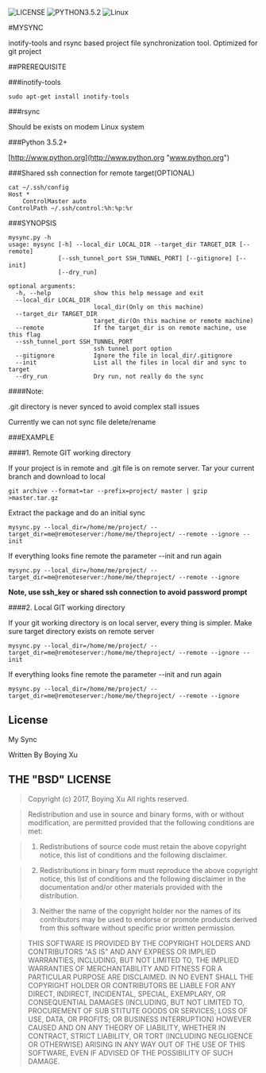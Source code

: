 ![LICENSE](https://img.shields.io/badge/LICENSE-BSD-YELLOW.svg)
![PYTHON3.5.2](https://img.shields.io/badge/Python-3.5.2-red.svg) 
![Linux](https://img.shields.io/badge/Linux-%E2%9C%93-brightgreen.svg)


#MYSYNC

inotify-tools and rsync based project file synchronization tool. Optimized for git project 


##PREREQUISITE

###inotify-tools

    sudo apt-get install inotify-tools

###rsync

Should be exists on modem Linux system

###Python 3.5.2+

[http://www.python.org](http://www.python.org "www.python.org")

###Shared ssh connection for remote target(OPTIONAL)

    cat ~/.ssh/config 
    Host *
        ControlMaster auto
    ControlPath ~/.ssh/control:%h:%p:%r


###SYNOPSIS

    mysync.py -h
    usage: mysync [-h] --local_dir LOCAL_DIR --target_dir TARGET_DIR [--remote]
                  [--ssh_tunnel_port SSH_TUNNEL_PORT] [--gitignore] [--init]
                  [--dry_run]
    
    optional arguments:
      -h, --help            show this help message and exit
      --local_dir LOCAL_DIR
                            local_dir(Only on this machine)
      --target_dir TARGET_DIR
                            target_dir(On this machine or remote machine)
      --remote              If the target_dir is on remote machine, use this flag
      --ssh_tunnel_port SSH_TUNNEL_PORT
                            ssh tunnel port option
      --gitignore           Ignore the file in local_dir/.gitignore
      --init                List all the files in local dir and sync to target
      --dry_run             Dry run, not really do the sync
    
####Note:

.git directory is never synced to avoid complex stall issues

Currently we can not sync file delete/rename


###EXAMPLE

####1. Remote GIT working directory 

If your project is in remote and .git file is on remote server. Tar your current branch and download to local

    git archive --format=tar --prefix=project/ master | gzip >master.tar.gz

Extract the package and do an initial sync

    mysync.py --local_dir=/home/me/project/ --target_dir=me@remoteserver:/home/me/theproject/ --remote --ignore --init

If everything looks fine remote the parameter --init and run again

    mysync.py --local_dir=/home/me/project/ --target_dir=me@remoteserver:/home/me/theproject/ --remote --ignore

**Note, use ssh_key or shared ssh connection to avoid password prompt**


####2. Local GIT working directory

If your git working directory is on local server, every thing is simpler.
Make sure target directory exists on remote server

    mysync.py --local_dir=/home/me/project/ --target_dir=me@remoteserver:/home/me/theproject/ --remote --ignore --init

If everything looks fine remote the parameter --init and run again

    mysync.py --local_dir=/home/me/project/ --target_dir=me@remoteserver:/home/me/theproject/ --remote --ignore


## License


My Sync

Written By Boying Xu

THE "BSD" LICENSE
-----------------

>    Copyright (c) 2017, Boying Xu
>    All rights reserved.

>    Redistribution and use in source and binary forms, with or without modification, are permitted provided that the following conditions are met:

>    1. Redistributions of source code must retain the above copyright notice, this list of conditions and the following disclaimer.

>    2. Redistributions in binary form must reproduce the above copyright notice, this list of conditions and the following disclaimer in the documentation and/or other materials provided with the distribution.

>    3. Neither the name of the copyright holder nor the names of its contributors may be used to endorse or promote products derived from this software without specific prior written permission.

>    THIS SOFTWARE IS PROVIDED BY THE COPYRIGHT HOLDERS AND CONTRIBUTORS "AS IS" AND ANY EXPRESS OR IMPLIED WARRANTIES, INCLUDING, BUT NOT LIMITED TO, THE IMPLIED WARRANTIES OF MERCHANTABILITY AND FITNESS FOR A PARTICULAR PURPOSE ARE DISCLAIMED. IN NO EVENT SHALL THE COPYRIGHT HOLDER OR CONTRIBUTORS BE LIABLE FOR ANY DIRECT, INDIRECT, INCIDENTAL, SPECIAL, EXEMPLARY, OR CONSEQUENTIAL DAMAGES (INCLUDING, BUT NOT LIMITED TO, PROCUREMENT OF SUB
>    STITUTE GOODS OR SERVICES; LOSS OF USE, DATA, OR PROFITS; OR BUSINESS INTERRUPTION) HOWEVER CAUSED AND ON ANY THEORY OF LIABILITY, WHETHER IN CONTRACT, STRICT LIABILITY, OR TORT (INCLUDING NEGLIGENCE OR OTHERWISE) ARISING IN ANY WAY OUT OF THE USE OF THIS SOFTWARE, EVEN IF ADVISED OF THE POSSIBILITY OF SUCH DAMAGE.